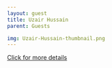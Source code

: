 ```yaml
---
layout: guest
title: Uzair Hussain
parent: Guests

img: Uzair-Hussain-thumbnail.png
---
```




<div class="badge-base LI-profile-badge" data-locale="en_US" data-size="medium" data-theme="light" data-type="VERTICAL" data-vanity="uzairhussain" data-version="v1"><a class="badge-base__link LI-simple-link" href="https://www.linkedin.com/in/uzairhussain?trk=profile-badge">Click for more details</a></div>



